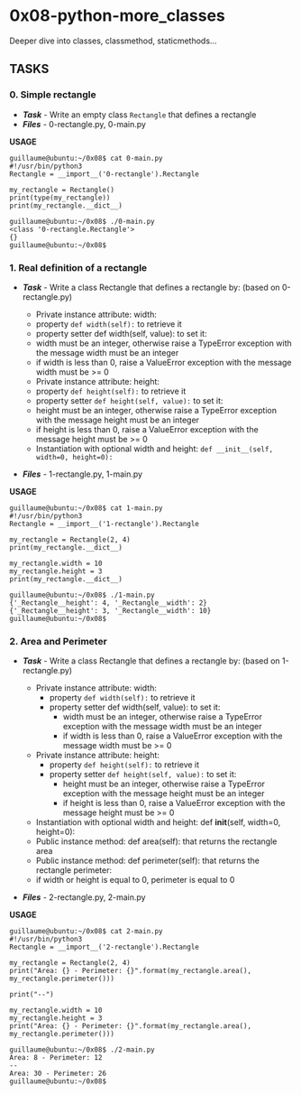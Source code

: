 # 0x08-python-more_classes

Deeper dive into classes, classmethod, staticmethods...

## TASKS

### 0. Simple rectangle

- ***Task*** - Write an empty class `Rectangle` that defines a rectangle
- ***Files*** - 0-rectangle.py, 0-main.py

**USAGE**
```
guillaume@ubuntu:~/0x08$ cat 0-main.py
#!/usr/bin/python3
Rectangle = __import__('0-rectangle').Rectangle

my_rectangle = Rectangle()
print(type(my_rectangle))
print(my_rectangle.__dict__)

guillaume@ubuntu:~/0x08$ ./0-main.py
<class '0-rectangle.Rectangle'>
{}
guillaume@ubuntu:~/0x08$
```


### 1. Real definition of a rectangle

- ***Task*** - Write a class Rectangle that defines a rectangle by: (based on 0-rectangle.py)

	- Private instance attribute: width:
	- property `def width(self):` to retrieve it
	- property setter def width(self, value): to set it:
	- width must be an integer, otherwise raise a TypeError exception with the message width must be an integer
	- if width is less than 0, raise a ValueError exception with the message width must be >= 0
	- Private instance attribute: height:
	- property `def height(self):` to retrieve it
	- property setter `def height(self, value):` to set it:
	- height must be an integer, otherwise raise a TypeError exception with the message height must be an integer
	- if height is less than 0, raise a ValueError exception with the message height must be >= 0
	- Instantiation with optional width and height: `def __init__(self, width=0, height=0):`
- ***Files*** - 1-rectangle.py, 1-main.py

**USAGE**
```
guillaume@ubuntu:~/0x08$ cat 1-main.py
#!/usr/bin/python3
Rectangle = __import__('1-rectangle').Rectangle

my_rectangle = Rectangle(2, 4)
print(my_rectangle.__dict__)

my_rectangle.width = 10
my_rectangle.height = 3
print(my_rectangle.__dict__)

guillaume@ubuntu:~/0x08$ ./1-main.py
{'_Rectangle__height': 4, '_Rectangle__width': 2}
{'_Rectangle__height': 3, '_Rectangle__width': 10}
guillaume@ubuntu:~/0x08$ 
```

### 2. Area and Perimeter

- ***Task*** - Write a class Rectangle that defines a rectangle by: (based on 1-rectangle.py)

	- Private instance attribute: width:
		- property `def width(self):` to retrieve it
		- property setter def width(self, value): to set it:
			- width must be an integer, otherwise raise a TypeError exception with the message width must be an integer
			- if width is less than 0, raise a ValueError exception with the message width must be >= 0
	- Private instance attribute: height:
		- property `def height(self):` to retrieve it
		- property setter `def height(self, value):` to set it:
			- height must be an integer, otherwise raise a TypeError exception with the message height must be an integer
			- if height is less than 0, raise a ValueError exception with the message height must be >= 0
	- Instantiation with optional width and height: def __init__(self, width=0, height=0):
	- Public instance method: def area(self): that returns the rectangle area
	- Public instance method: def perimeter(self): that returns the rectangle perimeter:
	- if width or height is equal to 0, perimeter is equal to 0

- ***Files*** - 2-rectangle.py, 2-main.py

**USAGE**

```
guillaume@ubuntu:~/0x08$ cat 2-main.py
#!/usr/bin/python3
Rectangle = __import__('2-rectangle').Rectangle

my_rectangle = Rectangle(2, 4)
print("Area: {} - Perimeter: {}".format(my_rectangle.area(), my_rectangle.perimeter()))

print("--")

my_rectangle.width = 10
my_rectangle.height = 3
print("Area: {} - Perimeter: {}".format(my_rectangle.area(), my_rectangle.perimeter()))

guillaume@ubuntu:~/0x08$ ./2-main.py
Area: 8 - Perimeter: 12
--
Area: 30 - Perimeter: 26
guillaume@ubuntu:~/0x08$
```
